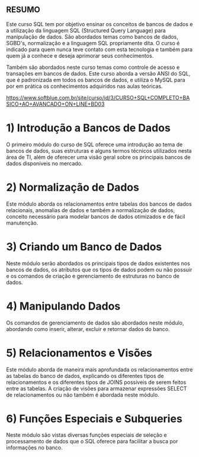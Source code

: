 ## RESUMO

Este curso SQL tem por objetivo ensinar os conceitos de bancos de dados e a utilização da linguagem SQL (Structured Query Language) para manipulação de dados. São abordados temas como bancos de dados, SGBD's, normalização e a linguagem SQL propriamente dita. O curso é indicado para quem nunca teve contato com esta tecnologia e também para quem já a conhece e deseja aprimorar seus conhecimentos.

Também são abordados neste curso temas como controle de acesso e transações em bancos de dados. Este curso aborda a versão ANSI do SQL, que é padronizada em todos os bancos de dados, e utiliza o MySQL para por em prática os conhecimentos adquiridos nas aulas teóricas.

https://www.softblue.com.br/site/curso/id/3/CURSO+SQL+COMPLETO+BASICO+AO+AVANCADO+ON+LINE+BD03

#  1) Introdução a Bancos de Dados

O primeiro módulo do curso de SQL oferece uma introdução ao tema de bancos de dados, suas estruturas e alguns termos técnicos utilizados nesta área de TI, além de oferecer uma visão geral sobre os principais bancos de dados disponíveis no mercado.

# 2) Normalização de Dados

Este módulo aborda os relacionamentos entre tabelas dos bancos de dados relacionais, anomalias de dados e também a normalização de dados, conceito necessário para modelar bancos de dados otimizados e de fácil manutenção.

# 3) Criando um Banco de Dados

Neste módulo serão abordados os principais tipos de dados existentes nos bancos de dados, os atributos que os tipos de dados podem ou não possuir e os comandos de criação e gerenciamento de estruturas no banco de dados.

# 4) Manipulando Dados

Os comandos de gerenciamento de dados são abordados neste módulo, abordando como inserir, alterar, excluir e retornar dados do banco.

# 5) Relacionamentos e Visões

Este módulo aborda de maneira mais aprofundada os relacionamentos entre as tabelas do banco de dados, explicando os diferentes tipos de relacionamentos e os diferentes tipos de JOINS possíveis de serem feitos entre as tabelas. A criação de visões para armazenar expressões SELECT de relacionamentos ou não também é abordada neste módulo.

# 6) Funções Especiais e Subqueries

Neste módulo são vistas diversas funções especiais de seleção e processamento de dados que o SQL oferece para facilitar a busca por informações no banco.
